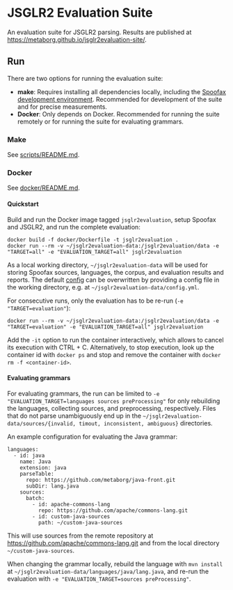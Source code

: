 # JSGLR2 Evaluation Suite

An evaluation suite for JSGLR2 parsing.
Results are published at https://metaborg.github.io/jsglr2evaluation-site/.

## Run

There are two options for running the evaluation suite:
 - **make**: Requires installing all dependencies locally, including the [Spoofax development environment](http://www.metaborg.org/en/latest/source/dev/index.html). Recommended for development of the suite and for precise measurements.
 - **Docker**: Only depends on Docker. Recommended for running the suite remotely or for running the suite for evaluating grammars.

### Make

See [scripts/README.md](scripts/README.md).

### Docker

See [docker/README.md](docker/README.md).

#### Quickstart

Build and run the Docker image tagged `jsglr2evaluation`, setup Spoofax and JSGLR2, and run the complete evaluation:

```
docker build -f docker/Dockerfile -t jsglr2evaluation .
docker run --rm -v ~/jsglr2evaluation-data:/jsglr2evaluation/data -e "TARGET=all" -e "EVALUATION_TARGET=all" jsglr2evaluation
```

As a local working directory, `~/jsglr2evaluation-data` will be used for storing Spoofax sources, languages, the corpus, and evaluation results and reports.
The default [config](scripts/config.yml) can be overwritten by providing a config file in the working directory, e.g. at `~/jsglr2evaluation-data/config.yml`.

For consecutive runs, only the evaluation has to be re-run (`-e "TARGET=evaluation"`):

```
docker run --rm -v ~/jsglr2evaluation-data:/jsglr2evaluation/data -e "TARGET=evaluation" -e "EVALUATION_TARGET=all" jsglr2evaluation
```

Add the `-it` option to run the container interactively, which allows to cancel its execution with CTRL + C.
Alternatively, to stop execution, look up the container id with `docker ps` and stop and remove the container with `docker rm -f <container-id>`.

#### Evaluating grammars

For evaluating grammars, the run can be limited to `-e "EVALUATION_TARGET=languages sources preProcessing"` for only rebuilding the languages, collecting sources, and preprocessing, respectively.
Files that do not parse unambiguously end up in the `~/jsglr2evaluation-data/sources/{invalid, timout, inconsistent, ambiguous}` directories.

An example configuration for evaluating the Java grammar:

```
languages:
  - id: java
    name: Java
    extension: java
    parseTable:
      repo: https://github.com/metaborg/java-front.git
      subDir: lang.java
    sources:
      batch:
        - id: apache-commons-lang
          repo: https://github.com/apache/commons-lang.git
        - id: custom-java-sources
          path: ~/custom-java-sources
```

This will use sources from the remote repository at https://github.com/apache/commons-lang.git and from the local directory `~/custom-java-sources`.

When changing the grammar locally, rebuild the language with `mvn install` at `~/jsglr2evaluation-data/languages/java/lang.java`, and re-run the evaluation with `-e "EVALUATION_TARGET=sources preProcessing"`.
